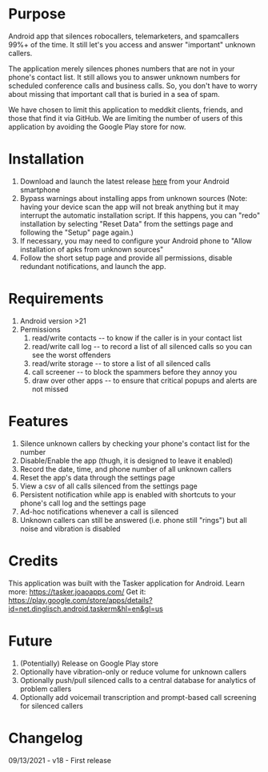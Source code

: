 # Purpose
Android app that silences robocallers, telemarketers, and spamcallers 99%+ of the time. It still let's you access and answer "important" unknown callers.

The application merely silences phones numbers that are not in your phone's contact list. It still allows you to answer unknown numbers for scheduled conference calls and business calls. So, you don't have to worry about missing that important call that is buried in a sea of spam.

We have chosen to limit this application to meddkit clients, friends, and those that find it via GitHub. We are limiting the number of users of this application by avoiding the Google Play store for now.
# Installation
1. Download and launch the latest release [here](https://github.com/jmtornetta/quietUnknownCallers/releases/latest) from your Android smartphone
2. Bypass warnings about installing apps from unknown sources (Note: having your device scan the app will not break anything but it may interrupt the automatic installation script. If this happens, you can "redo" installation by selecting "Reset Data" from the settings page and following the "Setup" page again.)
4. If necessary, you may need to configure your Android phone to "Allow installation of apks from unknown sources"
3. Follow the short setup page and provide all permissions, disable redundant notifications, and launch the app.
# Requirements
1. Android version >21
2. Permissions
    1. read/write contacts -- to know if the caller is in your contact list
    2. read/write call log -- to record a list of all silenced calls so you can see the worst offenders
    3. read/write storage -- to store a list of all silenced calls
    4. call screener -- to block the spammers before they annoy you
    5. draw over other apps -- to ensure that critical popups and alerts are not missed
# Features
1. Silence unknown callers by checking your phone's contact list for the number
2. Disable/Enable the app (thugh, it is designed to leave it enabled)
3. Record the date, time, and phone number of all unknown callers
4. Reset the app's data through the settings page
5. View a csv of all calls silenced from the settings page
6. Persistent notification while app is enabled with shortcuts to your phone's call log and the settings page
7. Ad-hoc notifications whenever a call is silenced
8. Unknown callers can still be answered (i.e. phone still "rings") but all noise and vibration is disabled
# Credits
This application was built with the Tasker application for Android.
Learn more: https://tasker.joaoapps.com/
Get it: https://play.google.com/store/apps/details?id=net.dinglisch.android.taskerm&hl=en&gl=us
# Future
1. (Potentially) Release on Google Play store 
2. Optionally have vibration-only or reduce volume for unknown callers 
3. Optionally push/pull silenced calls to a central database for analytics of problem callers
4. Optionally add voicemail transcription and prompt-based call screening for silenced callers
# Changelog
09/13/2021 - v18 - First release
